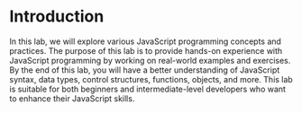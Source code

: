 # Introduction

In this lab, we will explore various JavaScript programming concepts and practices. The purpose of this lab is to provide hands-on experience with JavaScript programming by working on real-world examples and exercises. By the end of this lab, you will have a better understanding of JavaScript syntax, data types, control structures, functions, objects, and more. This lab is suitable for both beginners and intermediate-level developers who want to enhance their JavaScript skills.
